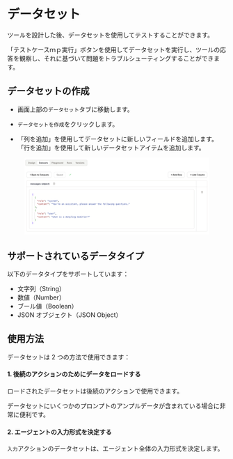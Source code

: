# データセット

ツールを設計した後、データセットを使用してテストすることができます。

「テストケースｍｐ実行」ボタンを使用してデータセットを実行し、ツールの応答を観察し、それに基づいて問題をトラブルシューティングすることができます。

## データセットの作成

- 画面上部の`データセット`タブに移動します。

- `データセットを作成`をクリックします。

- 「列を追加」を使用してデータセットに新しいフィールドを追加します。「行を追加」を使用して新しいデータセットアイテムを追加します。

<figure><img src="../../images/datasets.png" alt=""><figcaption></figcaption></figure>

## サポートされているデータタイプ

以下のデータタイプをサポートしています：

- 文字列（String）
- 数値（Number）
- ブール値（Boolean）
- JSON オブジェクト（JSON Object）

## 使用方法

データセットは 2 つの方法で使用できます：

#### 1. 後続のアクションのためにデータをロードする

ロードされたデータセットは後続のアクションで使用できます。

データセットにいくつかのプロンプトのアンプルデータが含まれている場合に非常に便利です。

#### 2. エージェントの入力形式を決定する

`入力`アクションのデータセットは、エージェント全体の入力形式を決定します。

